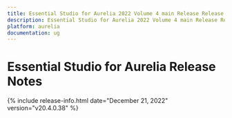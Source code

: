 ```yaml
---
title: Essential Studio for Aurelia 2022 Volume 4 main Release Release Notes  
description: Essential Studio for Aurelia 2022 Volume 4 main Release Release Notes  
platform: aurelia
documentation: ug
---
```


# Essential Studio for Aurelia  Release Notes  

{% include release-info.html date="December 21, 2022"  version="v20.4.0.38" %} 





